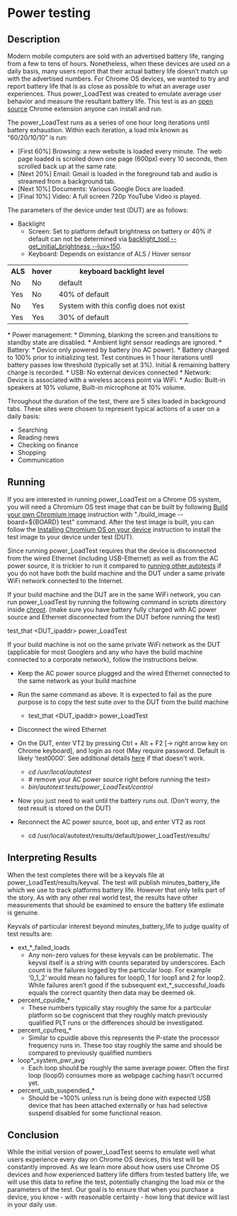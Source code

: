 # Power testing

## Description

Modern mobile computers are sold with an advertised battery life, ranging from a
few to tens of hours. Nonetheless, when these devices are used on a daily basis,
many users report that their actual battery life doesn’t match up with the
advertised numbers. For Chrome OS devices, we wanted to try and report battery
life that is as close as possible to what an average user experiences. Thus
power_LoadTest was created to emulate average user behavior and measure the
resultant battery life. This test is as an [open source][1] Chrome extension
anyone can install and run.

The power_LoadTest runs as a series of one hour long iterations until battery
exhaustion. Within each iteration, a load mix known as “60/20/10/10” is run:
* [First 60%] Browsing: a new website is loaded every minute. The web page loaded
is scrolled down one page (600px) every 10 seconds, then scrolled back up at the
same rate.
* [Next 20%] Email: Gmail is loaded in the foreground tab and audio is streamed
from a background tab.
* [Next 10%] Documents: Various Google Docs are loaded.
* [Final 10%] Video: A full screen 720p YouTube Video is played.

The parameters of the device under test (DUT) are as follows:
* Backlight
  * Screen: Set to platform default brightness on battery or 40% if default can not
be determined via [backlight_tool --get_initial_brightness --lux=150][2].
  * Keyboard: Depends on existance of ALS / Hover sensor
<table style="width:100%">
<tr><th> ALS </th>  <th> hover </th> <th> keyboard backlight level </th></tr>
<tr><td> No  </td>  <td> No    </td> <td> default </td></tr>
<tr><td> Yes </td>  <td> No    </td> <td> 40% of default </td></tr>
<tr><td> No  </td>  <td> Yes   </td> <td> System with this config does not exist
</td></tr>
<tr><td> Yes </td>  <td> Yes   </td> <td> 30% of default </td></tr>
</table>
* Power management:
  * Dimming, blanking the screen and transitions to standby state are disabled.
  * Ambient light sensor readings are ignored.
* Battery:
  * Device only powered by battery (no AC power).
  * Battery charged to 100% prior to initializing test. Test continues in 1 hour
iterations until battery passes low threshold (typically set at 3%). Initial &
remaining battery charge is recorded.
* USB: No external devices connected
* Network: Device is associated with a wireless access point via WiFi.
* Audio: Built-in speakers at 10% volume, Built-in microphone at 10% volume.

Throughout the duration of the test, there are 5 sites loaded in background
tabs. These sites were chosen to represent typical actions of a user on a daily basis:
* Searching
* Reading news
* Checking on finance
* Shopping
* Communication

## Running

If you are interested in running power_LoadTest on a Chrome OS system, you will
need a Chromium OS test image that can be built by following [Build your own
Chromium image][3] instruction with "./build_image --board=${BOARD} test"
command. After the test image is built, you can follow the [Installing Chromium
OS on your device][4] instruction to install the test image to your device under
test (DUT).

Since running power_LoadTest requires that the device is disconnected from the
wired Ethernet (including USB-Ethernet) as well as from the AC power source, it
is trickier to run it compared to [running other autotests][5] if you do not have
both the build machine and the DUT under a same private WiFi network connected
to the Internet.

If your build machine and the DUT are in the same WiFi network, you can run
power_LoadTest by running the following command in scripts directory inside
[chroot][6]. (make sure you have battery fully charged with AC power source and
Ethernet disconnected from the DUT before running the test)

test_that <DUT_ipaddr> power_LoadTest

If your build machine is not on the same private WiFi network as the DUT
(applicable for most Googlers and any who have the build machine connected to
a corporate network), follow the instructions below.

* Keep the AC power source plugged and the wired Ethernet connected to the same
  network as your build machine
* Run the same command as above. It is expected to fail as the pure purpose is
  to copy the test suite over to the DUT from the build machine
  * test_that <DUT_ipaddr> power_LoadTest
* Disconnect the wired Ethernet
* On the DUT, enter VT2 by pressing Ctrl + Alt + F2 [-> right arrow key on
  Chrome keyboard], and login as root (May require password.  Default is likely
  'test0000'.  See additional details [here][7] if that doesn't work.

  * *cd /usr/local/autotest*
  * \# remove your AC power source right before running the test>
  * *bin/autotest tests/power_LoadTest/control*
* Now you just need to wait until the battery runs out. (Don't worry, the test
  result is stored on the DUT)
* Reconnect the AC power source, boot up, and enter VT2 as root
  * cd /usr/local/autotest/results/default/power_LoadTest/results/

##  Interpreting Results

When the test completes there will be a keyvals file at
power_LoadTest/results/keyval. The test will publish minutes_battery_life which
we use to track platforms battery life. However that only tells part of the
story. As with any other real world test, the results have other measurements that
should be examined to ensure the battery life estimate is genuine.

  
Keyvals of particular interest beyond minutes_battery_life to judge quality of
test results are:

* ext_*\_failed_loads
  * Any non-zero values for these keyvals can be problematic. The keyval itself
  is a string with counts separated by underscores. Each count is the failures
  logged by the particular loop. For example ‘0_1_2’ would mean no failures for
  loop0, 1 for loop1 and 2 for loop2. While failures aren’t good if the
  subsequent ext_*\_successful_loads equals the correct quantity then data may be
  deemed ok.
* percent_cpuidle_*
  * These numbers typically stay roughly the same for a particular platform so be
  cogniscent that they roughly match previously qualified PLT runs or the
  differences should be investigated.
* percent_cpufreq_*
  * Similar to cpuidle above this represents the P-state the processor frequency
  runs in. These too stay roughly the same and should be compared to previously
  qualified numbers
* loop*\_system_pwr_avg
  * Each loop should be roughly the same average power. Often the first loop
  (loop0) consumes more as webpage caching hasn’t occurred yet.
* percent_usb_suspended_*
  * Should be ~100% unless run is being done with expected USB device that has
  been attached externally or has had selective suspend disabled for some
  functional reason.

##  Conclusion

While the initial version of power_LoadTest seems to emulate well what users
experience every day on Chrome OS devices, this test will be constantly
improved. As we learn more about how users use Chrome OS devices and how
experienced battery life differs from tested battery life, we will use this
data to refine the test, potentially changing the load mix or the parameters
of the test. Our goal is to ensure that when you purchase a device, you know -
with reasonable certainty - how long that device will last in your daily use.

[1]: https://chromium.googlesource.com/chromiumos/third_party/autotest/+/master/client/site_tests/power_LoadTest/
[2]: https://chromium.googlesource.com/chromiumos/platform2/+/master/power_manager/tools/backlight_tool.cc#154
[3]: http://www.chromium.org/chromium-os/developer-guide#TOC-Build-a-disk-image-for-your-board
[4]: http://www.chromium.org/chromium-os/developer-guide#TOC-Installing-Chromium-OS-on-your-Device
[5]: http://www.chromium.org/chromium-os/testing/autotest-user-doc#TOC-Running-tests
[6]: https://chromium.googlesource.com/chromiumos/docs/+/master/developer_guide.md#enter-the-chroot
[7]: https://www.chromium.org/chromium-os/how-tos-and-troubleshooting/debugging-features
